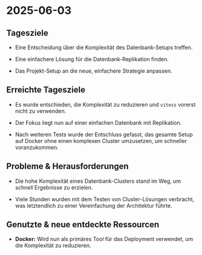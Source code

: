 2025-06-03
==========

Tagesziele
----------

-   Eine Entscheidung über die Komplexität des Datenbank-Setups treffen.

-   Eine einfachere Lösung für die Datenbank-Replikation finden.

-   Das Projekt-Setup an die neue, einfachere Strategie anpassen.

Erreichte Tagesziele
--------------------

-   Es wurde entschieden, die Komplexität zu reduzieren und `vitess` vorerst nicht zu verwenden.

-   Der Fokus liegt nun auf einer einfachen Datenbank mit Replikation.

-   Nach weiteren Tests wurde der Entschluss gefasst, das gesamte Setup auf Docker ohne einen komplexen Cluster umzusetzen, um schneller voranzukommen.

Probleme & Herausforderungen
----------------------------

-   Die hohe Komplexität eines Datenbank-Clusters stand im Weg, um schnell Ergebnisse zu erzielen.

-   Viele Stunden wurden mit dem Testen von Cluster-Lösungen verbracht, was letztendlich zu einer Vereinfachung der Architektur führte.

Genutzte & neue entdeckte Ressourcen
------------------------------------

-   **Docker:** Wird nun als primäres Tool für das Deployment verwendet, um die Komplexität zu reduzieren.